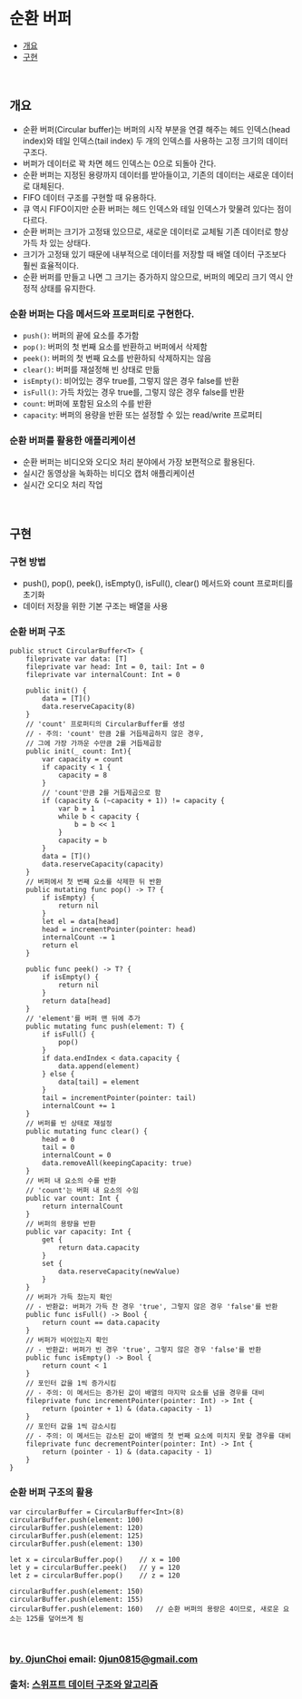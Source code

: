 # 순환 버퍼 


* [개요](#개요)
* [구현](#구현)


&nbsp;
## 개요
* 순환 버퍼(Circular buffer)는 버퍼의 시작 부분을 연결 해주는 헤드 인덱스(head index)와 테일 인덱스(tail index) 두 개의 인덱스를 사용하는 고정 크기의 데이터 구조다.
* 버퍼가 데이터로 꽉 차면 헤드 인덱스는 0으로 되돌아 간다.
* 순환 버퍼는 지정된 용량까지 데이터를 받아들이고, 기존의 데이터는 새로운 데이터로 대체된다.
* FIFO 데이터 구조를 구현할 때 유용하다.
* 큐 역시 FIFO이지만 순환 버퍼는 헤드 인덱스와 테일 인덱스가 맞물려 있다는 점이 다르다.
* 순환 버퍼는 크기가 고정돼 있으므로, 새로운 데이터로 교체될 기존 데이터로 항상 가득 차 있는 상태다.
* 크기가 고정돼 있기 때문에 내부적으로 데이터를 저장할 때 배열 데이터 구조보다 훨씬 효율적이다.
* 순환 버퍼를 만들고 나면 그 크기는 증가하지 않으므로, 버퍼의 메모리 크기 역시 안정적 상태를 유지한다.


### 순환 버퍼는 다음 메서드와 프로퍼티로 구현한다.
* `push()`: 버퍼의 끝에 요소를 추가함
* `pop()`: 버퍼의 첫 번째 요소를 반환하고 버퍼에서 삭제함
* `peek()`: 버퍼의 첫 번째 요소를 반환하되 삭제하지는 않음
* `clear()`: 버퍼를 재설정해 빈 상태로 만듦
* `isEmpty()`: 비어있는 경우 true를, 그렇지 않은 경우 false를 반환
* `isFull()`: 가득 차있는 경우 true를, 그렇지 않은 경우 false를 반환
* `count`: 버퍼에 포함된 요소의 수를 반환
* `capacity`: 버퍼의 용량을 반환 또는 설정할 수 있는 read/write 프로퍼티


### 순환 버퍼를 활용한 애플리케이션
* 순환 버퍼는 비디오와 오디오 처리 분야에서 가장 보편적으로 활용된다.
* 실시간 동영상을 녹화하는 비디오 캡처 애플리케이션
* 실시간 오디오 처리 작업


&nbsp;
## 구현
### 구현 방법
* push(), pop(), peek(), isEmpty(), isFull(), clear() 메서드와 count 프로퍼티를 초기화
* 데이터 저장을 위한 기본 구조는 배열을 사용


### 순환 버퍼 구조
```
public struct CircularBuffer<T> {
    fileprivate var data: [T]
    fileprivate var head: Int = 0, tail: Int = 0
    fileprivate var internalCount: Int = 0

    public init() {
        data = [T]()
        data.reserveCapacity(8)
    }
    // 'count' 프로퍼티의 CircularBuffer를 생성
    // - 주의: 'count' 만큼 2를 거듭제곱하지 않은 경우,
    // 그에 가장 가까운 수만큼 2를 거듭제곱함
    public init(_ count: Int){
        var capacity = count
        if capacity < 1 {
            capacity = 8
        }
        // 'count'만큼 2를 거듭제곱으로 함
        if (capacity & (~capacity + 1)) != capacity {
            var b = 1
            while b < capacity {
                b = b << 1
            }
            capacity = b
        }
        data = [T]()
        data.reserveCapacity(capacity)
    }
    // 버퍼에서 첫 번째 요소를 삭제한 뒤 반환
    public mutating func pop() -> T? {
        if isEmpty) {
            return nil
        }
        let el = data[head]
        head = incrementPointer(pointer: head)
        internalCount -= 1
        return el
    }

    public func peek() -> T? {
        if isEmpty() {
            return nil
        }
        return data[head]
    }
    // 'element'를 버퍼 맨 뒤에 추가
    public mutating func push(element: T) {
        if isFull() {
            pop()
        }
        if data.endIndex < data.capacity {
            data.append(element)
        } else {
            data[tail] = element
        }   
        tail = incrementPointer(pointer: tail)
        internalCount += 1
    }
    // 버퍼를 빈 상태로 재설정
    public mutating func clear() {
        head = 0
        tail = 0
        internalCount = 0
        data.removeAll(keepingCapacity: true)
    }
    // 버퍼 내 요소의 수를 반환
    // 'count'는 버퍼 내 요소의 수임
    public var count: Int {
        return internalCount
    }
    // 버퍼의 용량을 반환
    public var capacity: Int {
        get {
            return data.capacity
        }
        set {
            data.reserveCapacity(newValue)
        }
    }
    // 버퍼가 가득 찼는지 확인
    // - 반환값: 버퍼가 가득 찬 경우 'true', 그렇지 않은 경우 'false'를 반환
    public func isFull() -> Bool {
        return count == data.capacity
    }
    // 버퍼가 비어있는지 확인
    // - 반환값: 버퍼가 빈 경우 'true', 그렇지 않은 경우 'false'를 반환
    public func isEmpty() -> Bool {
        return count < 1
    }
    // 포인터 값을 1씩 증가시킴
    // - 주의: 이 메서드는 증가된 값이 배열의 마지막 요소를 넘을 경우를 대비
    fileprivate func incrementPointer(pointer: Int) -> Int {
        return (pointer + 1) & (data.capacity - 1)
    }
    // 포인터 값을 1씩 감소시킴
    // - 주의: 이 메서드는 감소된 값이 배열의 첫 번째 요소에 미치지 못할 경우를 대비
    fileprivate func decrementPointer(pointer: Int) -> Int {
        return (pointer - 1) & (data.capacity - 1)
    }
}
```


### 순환 버퍼 구조의 활용
```
var circularBuffer = CircularBuffer<Int>(8)
circularBuffer.push(element: 100)
circularBuffer.push(element: 120)
circularBuffer.push(element: 125)
circularBuffer.push(element: 130)

let x = circularBuffer.pop()    // x = 100
let y = circularBuffer.peek()   // y = 120
let z = circularBuffer.pop()    // z = 120

circularBuffer.push(element: 150)
circularBuffer.push(element: 155)
circularBuffer.push(element: 160)   // 순환 버퍼의 용량은 4이므로, 새로운 요소는 125를 덮어쓰게 됨
```


&nbsp;
&nbsp;      
### [by. 0junChoi](https://github.com/0jun0815) email: <0jun0815@gmail.com>
### 출처: [스위프트 데이터 구조와 알고리즘](http://acornpub.co.kr/book/swift-structure-algorithms)
